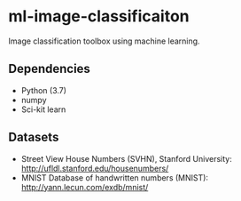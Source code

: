 # ml-image-classificaiton
Image classification toolbox using machine learning.

## Dependencies
- Python (3.7)
- numpy
- Sci-kit learn

## Datasets
- Street View House Numbers (SVHN), Stanford University: http://ufldl.stanford.edu/housenumbers/
- MNIST Database of handwritten numbers (MNIST): http://yann.lecun.com/exdb/mnist/
